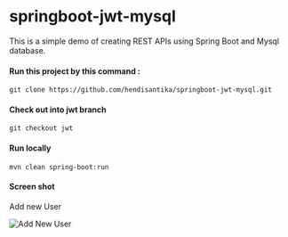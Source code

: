 # springboot-jwt-mysql

This is a simple demo of creating REST APIs using Spring Boot and Mysql database.

#### Run this project by this command : 
```
git clone https://github.com/hendisantika/springboot-jwt-mysql.git
```

#### Check out into jwt branch
```
git checkout jwt
```

#### Run locally
```
mvn clean spring-boot:run
```

#### Screen shot

Add new User

![Add New User](img/)


